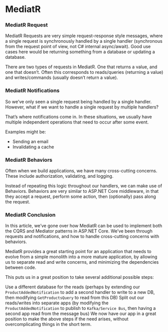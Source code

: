 # MediatR

### MediatR Request

MediatR Requests are very simple request-response style messages, where a single request is synchronously handled by a single handler (synchronous from the request point of view, not C# internal async/await). Good use cases here would be returning something from a database or updating a database.

There are two types of requests in MediatR. One that returns a value, and one that doesn’t. Often this corresponds to reads/queries (returning a value) and writes/commands (usually doesn’t return a value).

### MediatR Notifications

So we’ve only seen a single request being handled by a single handler. However, what if we want to handle a single request by multiple handlers?

That’s where notifications come in. In these situations, we usually have multiple independent operations that need to occur after some event.

Examples might be:

- Sending an email
- Invalidating a cache

### MediatR Behaviors

Often when we build applications, we have many cross-cutting concerns. These include authorization, validating, and logging.

Instead of repeating this logic throughout our handlers, we can make use of Behaviors. Behaviors are very similar to ASP.NET Core middleware, in that they accept a request, perform some action, then (optionally) pass along the request.

### MediatR Conclusion

In this article, we’ve gone over how MediatR can be used to implement both the CQRS and Mediator patterns in ASP.NET Core. We’ve been through requests and notifications, and how to handle cross-cutting concerns with behaviors.

MediatR provides a great starting point for an application that needs to evolve from a simple monolith into a more mature application, by allowing us to separate read and write concerns, and minimizing the dependencies between code.

This puts us in a great position to take several additional possible steps:

Use a different database for the reads (perhaps by extending our `ProductAddedNotification` to add a second handler to write to a new DB, then modifying `GetProductsQuery` to read from this DB)
Split out our reads/writes into separate apps (by modifying the `ProductAddedNotification` to publish to `Kafka/Service Bus`, then having a second app read from the message bus)
We now have our app in a great position to make the above steps if the need arises, without overcomplicating things in the short term.
